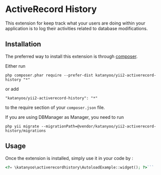 ActiveRecord History
====================
This extension for keep track what your users are doing within your application is to log their activities related to database modifications.

Installation
------------

The preferred way to install this extension is through [composer](http://getcomposer.org/download/).

Either run

```
php composer.phar require --prefer-dist katanyoo/yii2-activerecord-history "*"
```

or add

```
"katanyoo/yii2-activerecord-history": "*"
```

to the require section of your `composer.json` file.

If you are using DBManager as Manager, you need to run

```
php yii migrate --migrationPath=@vendor/katanyoo/yii2-activerecord-history/migrations
```

Usage
-----

Once the extension is installed, simply use it in your code by  :

```php
<?= \katanyoo\activerecordhistory\AutoloadExample::widget(); ?>```
